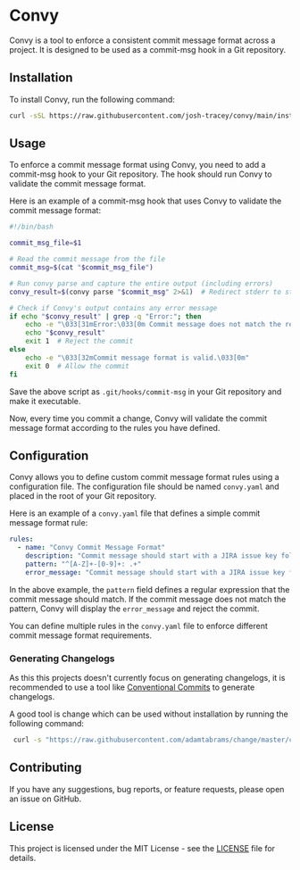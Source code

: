 # Convy

Convy is a tool to enforce a consistent commit message format across a project. It is designed to be used as a commit-msg hook in a Git repository.

## Installation

To install Convy, run the following command:
```bash
curl -sSL https://raw.githubusercontent.com/josh-tracey/convy/main/install.sh | bash
```

## Usage

To enforce a commit message format using Convy, you need to add a commit-msg hook to your Git repository. The hook should run Convy to validate the commit message format.

Here is an example of a commit-msg hook that uses Convy to validate the commit message format:

```bash
#!/bin/bash

commit_msg_file=$1

# Read the commit message from the file
commit_msg=$(cat "$commit_msg_file")

# Run convy parse and capture the entire output (including errors)
convy_result=$(convy parse "$commit_msg" 2>&1)  # Redirect stderr to stdout

# Check if Convy's output contains any error message
if echo "$convy_result" | grep -q "Error:"; then
    echo -e "\033[31mError:\033[0m Commit message does not match the required format:"
    echo "$convy_result"
    exit 1  # Reject the commit 
else
    echo -e "\033[32mCommit message format is valid.\033[0m"
    exit 0  # Allow the commit
fi
```

Save the above script as `.git/hooks/commit-msg` in your Git repository and make it executable.

Now, every time you commit a change, Convy will validate the commit message format according to the rules you have defined.

## Configuration

Convy allows you to define custom commit message format rules using a configuration file. The configuration file should be named `convy.yaml` and placed in the root of your Git repository.

Here is an example of a `convy.yaml` file that defines a simple commit message format rule:

```yaml
rules:
  - name: "Convy Commit Message Format"
    description: "Commit message should start with a JIRA issue key followed by a colon and a space."
    pattern: "^[A-Z]+-[0-9]+: .+"
    error_message: "Commit message should start with a JIRA issue key followed by a colon and a space."
```

In the above example, the `pattern` field defines a regular expression that the commit message should match. If the commit message does not match the pattern, Convy will display the `error_message` and reject the commit.

You can define multiple rules in the `convy.yaml` file to enforce different commit message format requirements.

### Generating Changelogs

As this this projects doesn't currently focus on generating changelogs, it is recommended to use a tool like [Conventional Commits](https://www.conventionalcommits.org/en/v1.0.0/) to generate changelogs.

A good tool is change which can be used without installation by running the following command:
```bash
 curl -s "https://raw.githubusercontent.com/adamtabrams/change/master/change" | sh -s -- init
```

## Contributing

If you have any suggestions, bug reports, or feature requests, please open an issue on GitHub.

## License

This project is licensed under the MIT License - see the [LICENSE](LICENSE) file for details.

